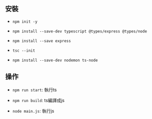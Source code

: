 ## 安裝

- `npm init -y`

- `npm install --save-dev typescript @types/express @types/node`

- `npm install --save express`

- `tsc --init`

- `npm install --save-dev nodemon ts-node`

## 操作

- `npm run start`: 執行ts

- `npm run build`: ts編譯成js

- `node main.js`: 執行js